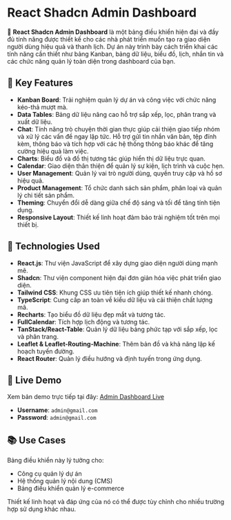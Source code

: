 # React Shadcn Admin Dashboard

🚀 **React Shadcn Admin Dashboard** là một bảng điều khiển hiện đại và đầy đủ tính năng được thiết kế cho các nhà phát triển muốn tạo ra giao diện người dùng hiệu quả và thanh lịch. Dự án này trình bày cách triển khai các tính năng cần thiết như bảng Kanban, bảng dữ liệu, biểu đồ, lịch, nhắn tin và các chức năng quản lý toàn diện trong dashboard của bạn.

## 🌟 Key Features

- **Kanban Board**: Trải nghiệm quản lý dự án và công việc với chức năng kéo-thả mượt mà.
- **Data Tables**: Bảng dữ liệu nâng cao hỗ trợ sắp xếp, lọc, phân trang và xuất dữ liệu.
- **Chat**: Tính năng trò chuyện thời gian thực giúp cải thiện giao tiếp nhóm và xử lý các vấn đề ngay lập tức. Hỗ trợ gửi tin nhắn văn bản, tệp đính kèm, thông báo và tích hợp với các hệ thống thông báo khác để tăng cường hiệu quả làm việc.
- **Charts**: Biểu đồ và đồ thị tương tác giúp hiển thị dữ liệu trực quan.
- **Calendar**: Giao diện thân thiện để quản lý sự kiện, lịch trình và cuộc hẹn.
- **User Management**: Quản lý vai trò người dùng, quyền truy cập và hồ sơ hiệu quả.
- **Product Management**: Tổ chức danh sách sản phẩm, phân loại và quản lý chi tiết sản phẩm.
- **Theming**: Chuyển đổi dễ dàng giữa chế độ sáng và tối để tăng tính tiện dụng.
- **Responsive Layout**: Thiết kế linh hoạt đảm bảo trải nghiệm tốt trên mọi thiết bị.

## 🔧 Technologies Used

- **React.js**: Thư viện JavaScript để xây dựng giao diện người dùng mạnh mẽ.
- **Shadcn**: Thư viện component hiện đại đơn giản hóa việc phát triển giao diện.
- **Tailwind CSS**: Khung CSS ưu tiên tiện ích giúp thiết kế nhanh chóng.
- **TypeScript**: Cung cấp an toàn về kiểu dữ liệu và cải thiện chất lượng mã.
- **Recharts**: Tạo biểu đồ dữ liệu đẹp mắt và tương tác.
- **FullCalendar**: Tích hợp lịch động và tương tác.
- **TanStack/React-Table**: Quản lý dữ liệu bảng phức tạp với sắp xếp, lọc và phân trang.
- **Leaflet & Leaflet-Routing-Machine**: Thêm bản đồ và khả năng lập kế hoạch tuyến đường.
- **React Router**: Quản lý điều hướng và định tuyến trong ứng dụng.

## 🚀 Live Demo

Xem bản demo trực tiếp tại đây: [Admin Dashboard Live](https://admin-layout-sand.vercel.app/)

- **Username**: `admin@gmail.com`
- **Password**: `admin@gmail.com`

## 📚 Use Cases

Bảng điều khiển này lý tưởng cho:
- Công cụ quản lý dự án
- Hệ thống quản lý nội dung (CMS)
- Bảng điều khiển quản lý e-commerce

Thiết kế linh hoạt và đáp ứng của nó có thể được tùy chỉnh cho nhiều trường hợp sử dụng khác nhau.


